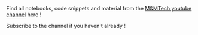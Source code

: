 Find all notebooks, code snippets and material from the [M&MTech youtube channel](https://www.youtube.com/@MnMTech889) here ! 

Subscribe to the channel if you haven't already ! 
